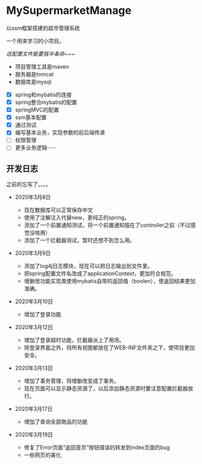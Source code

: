 # MySupermarketManage
以ssm框架搭建的超市管理系统

一个用来学习的小项目。

*这配置文件能要我半条命~~~*

- 项目管理工具是maven
- 服务器是tomcat
- 数据库是mysql
- [x] spring和mybatis的连接
- [x] spring整合mybatis的配置
- [x] springMVC的配置
- [x] ssm基本配置
- [x] 通过测试
- [x] 编写基本业务，实现参数的前后端传递
- [ ] 权限管理
- [ ] 更多业务逻辑······

## 开发日志

之前的忘写了。。。。
- 2020年3月8日<br/>
  * 现在数据库可以正常保存中文
  * 使用了注解注入代替new，更纯正的spring。
  * 添加了一个前置通知测试，将一个前置通知插在了controller之前（不过感觉没啥用）
  * 添加了一个拦截器测试，暂时还想不到怎么用。

- 2020年3月9日<br/>
  * 添加了log4j日志模块，现在可以把日志输出到文件里。
  * 把spring配置文件名改成了applicationContext，更加符合规范。
  * 增删改功能实现类使用mybatis自带的返回值（boolen），使返回结果更加准确。

- 2020年3月10日
  * 增加了登录功能

- 2020年3月12日
  * 增加了登录超时功能，拦截器派上了用场。
  * 除登录界面之外，将所有视图都放在了WEB-INF文件夹之下，使项目更加安全。

- 2020年3月13日
  * 增加了事务管理，将增删改变成了事务。
  * 现在页面可以显示静态资源了，以后添加静态资源时要注意配置拦截器放行。

- 2020年3月17日
  * 增加了查询全部商品的功能

- 2020年3月19日
  * 修复了Error页面“返回首页”按钮错误的转发到index页面的bug
  * 一些网页的美化